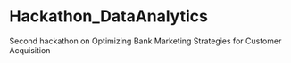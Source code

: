 # Hackathon_DataAnalytics
Second hackathon on Optimizing Bank Marketing Strategies for Customer Acquisition
